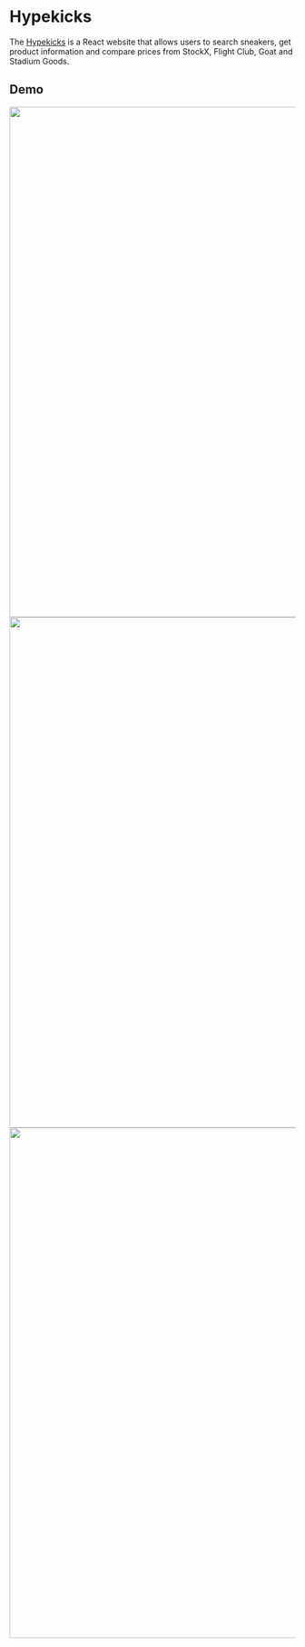 # Hypekicks

The [Hypekicks](https://github.com/jericoxnavarro/Hypekciks-web) is a React website that allows users to search sneakers, get product information and compare prices from StockX, Flight Club, Goat and Stadium Goods.

## Demo

<img src="https://github.com/jericoxnavarro/Hypekciks-web/blob/main/client/public/Hypekicks-image1.png" width=900 align=left>
<img src="https://github.com/jericoxnavarro/Hypekciks-web/blob/main/client/public/Hypekicks-image2.PNG" width=900 align=left>
<img src="https://github.com/jericoxnavarro/Hypekciks-web/blob/main/client/public/Hypekicks-image3.PNG" width=900 align=left>
